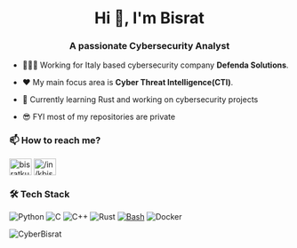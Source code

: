 <h1 align="center">Hi 👋, I'm Bisrat</h1>
<h3 align="center">A passionate Cybersecurity Analyst</h3>

- 🧑🏻‍💻 Working for Italy based cybersecurity company **Defenda Solutions**.

- ❤️ My main focus area is **Cyber Threat Intelligence(CTI)**.

- 🔨 Currently learning Rust and working on cybersecurity projects
  
- 😎 FYI most of my repositories are private
  
### 📫 **How to reach me?** 
<p align="left">
<a href="https://twitter.com/bisratkura" target="blank"><img align="center" src="https://raw.githubusercontent.com/rahuldkjain/github-profile-readme-generator/master/src/images/icons/Social/twitter.svg" alt="bisratkura" height="30" width="40" /></a>
<a href="https://linkedin.com/in/in/kbisrat" target="blank"><img align="center" src="https://raw.githubusercontent.com/rahuldkjain/github-profile-readme-generator/master/src/images/icons/Social/linked-in-alt.svg" alt="/in/kbisrat" height="30" width="40" /></a>
</p>

### :hammer_and_wrench: Tech Stack
![Python](https://img.shields.io/badge/python-3670A0?style=for-the-badge&logo=python&logoColor=ffdd54) ![C](https://img.shields.io/badge/c-%2300599C.svg?style=for-the-badge&logo=c&logoColor=white) ![C++](https://img.shields.io/badge/c++-%2300599C.svg?style=for-the-badge&logo=c%2B%2B&logoColor=white) ![Rust](https://img.shields.io/badge/Rust-000000?style=for-the-badge&logo=rust&logoColor=white) [![Bash](https://img.shields.io/badge/Bash-4EAA25?style=for-the-badge&logo=gnu-bash&logoColor=white)](#) ![Docker](https://img.shields.io/badge/docker-%230db7ed.svg?style=for-the-badge&logo=docker&logoColor=white)

<p><img align="left" src="https://github-readme-stats.vercel.app/api/top-langs?username=CyberBisrat&show_icons=true&locale=en&layout=compact&theme=tokyonight" alt="CyberBisrat" /></p>
